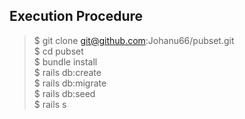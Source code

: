 ## Execution Procedure
> $ git clone git@github.com:Johanu66/pubset.git  
$ cd pubset  
$ bundle install  
$ rails db:create  
$ rails db:migrate  
$ rails db:seed  
$ rails s
